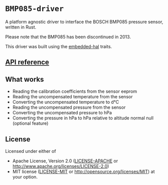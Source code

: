 # `BMP085-driver`

A platform agnostic driver to interface the BOSCH BMP085 pressure sensor, written in Rust.

Please note that the BMP085 has been discontinued in 2013.

This driver was built using the [embedded-hal](https://docs.rs/embedded-hal/) traits.

## [API reference]

[API reference]: https://docs.rs/bmp085-driver

## What works

- Reading the calibration coefficients from the sensor eeprom
- Reading the uncompensated temperature from the sensor
- Converting the uncompensated temperature to d℃
- Reading the uncompensated pressure from the sensor
- Converting the uncompensated pressure to hPa
- Converting the pressure in hPa to hPa relative to altitude normal null (optional feature)

## License

Licensed under either of
- Apache License, Version 2.0 ([LICENSE-APACHE](LICENSE-APACHE) or http://www.apache.org/licenses/LICENSE-2.0)
- MIT license ([LICENSE-MIT](LICENSE-MIT) or http://opensource.org/licenses/MIT)
at your option.
